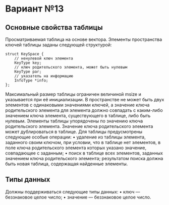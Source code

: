 # Вариант №13

## Основные свойства таблицы

Просматриваемая таблица на основе вектора.
Элементы пространства ключей таблицы заданы следующей структурой: 

```
struct KeySpace {
	// ненулевой ключ элемента
	KeyType key;
	// ключ родительского элемента, может быть нулевым
	KeyType par;
	// указатель на информацию
	InfoType *info;
};
```

Максимальный размер таблицы ограничен величиной msize и указывается при её инициализации.
В пространстве не может быть двух элементов с одинаковыми значениями ключей, а значение
ключа родительского элемента для элемента должно совпадать с каким-либо значением ключа элемента, существующего в таблице, либо быть нулевым. Элементы таблицы упорядочены по значению ключа родительского элемента. Значение ключа родительского элемента может дублироваться
в таблице.
Для таблицы предусмотрены следующие особые операции:
• удаление из таблицы элемента, заданного своим ключом, при условии, что в таблице нет элементов, в поле ключа родительского элемента которых указано значение, совпадающее с заданным;
• поиск в таблице всех элементов, заданных значением ключа родительского элемента; результатом поиска должна быть новая таблица, содержащая найденные элементы.

## Типы данных

Должны поддерживаться следующие типы данных:
• ключ — беззнаковое целое число; 
• значение — беззнаковое целое число.
